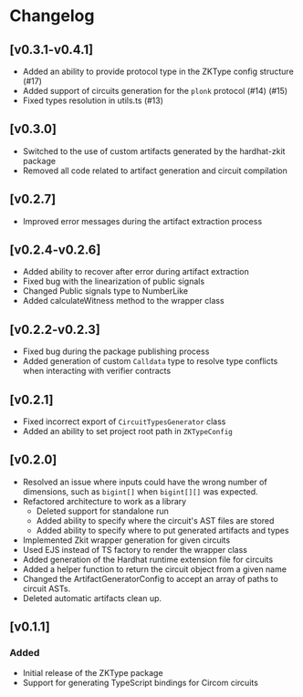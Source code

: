 # Changelog

## [v0.3.1-v0.4.1]

* Added an ability to provide protocol type in the ZKType config structure (#17)
* Added support of circuits generation for the `plonk` protocol (#14) (#15)
* Fixed types resolution in utils.ts (#13)

## [v0.3.0]

* Switched to the use of custom artifacts generated by the hardhat-zkit package
* Removed all code related to artifact generation and circuit compilation

## [v0.2.7]

* Improved error messages during the artifact extraction process

## [v0.2.4-v0.2.6]

* Added ability to recover after error during artifact extraction
* Fixed bug with the linearization of public signals
* Changed Public signals type to NumberLike
* Added calculateWitness method to the wrapper class

## [v0.2.2-v0.2.3]

- Fixed bug during the package publishing process
- Added generation of custom `Calldata` type to resolve type conflicts when interacting with verifier contracts

## [v0.2.1]

- Fixed incorrect export of `CircuitTypesGenerator` class
- Added an ability to set project root path in `ZKTypeConfig`

## [v0.2.0]

- Resolved an issue where inputs could have the wrong number of dimensions, such as `bigint[]` when `bigint[][]` was expected.
- Refactored architecture to work as a library
    - Deleted support for standalone run
    - Added ability to specify where the circuit's AST files are stored
    - Added ability to specify where to put generated artifacts and types
- Implemented Zkit wrapper generation for given circuits
- Used EJS instead of TS factory to render the wrapper class
- Added generation of the Hardhat runtime extension file for circuits
- Added a helper function to return the circuit object from a given name
- Changed the ArtifactGeneratorConfig to accept an array of paths to circuit ASTs.
- Deleted automatic artifacts clean up.

## [v0.1.1]

### Added

- Initial release of the ZKType package
- Support for generating TypeScript bindings for Circom circuits

